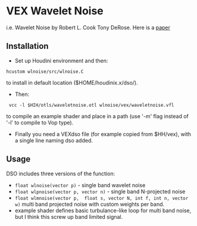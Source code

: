 # VEX Wavelet Noise #
i.e. Wavelet Noise by Robert L. Cook Tony DeRose. Here is a [paper](http://graphics.pixar.com/library/WaveletNoise/paper.pdf)

## Installation ##

  * Set up Houdini environment and then:
```
hcustom wlnoise/src/wlnoise.C
```
to install in default location ($HOME/houdinix.x/dso/).
  * Then:

```
 vcc -l $HIH/otls/waveletnoise.otl wlnoise/vex/waveletnoise.vfl
```
to compile an example shader and place in a path (use '-m' flag instead of '-l' to compile to Vop type).

  * Finally you need a VEXdso file (for example copied from $HH/vex), with a single line naming dso added.

## Usage ##
DSO includes three versions of the function:
  * `float wlnoise(vector p)` - single band wavelet noise
  * `float wlpnoise(vector p, vector n)` - single band N-projected noise
  * `float wlmnoise(vector p,  float s, vector N, int f, int n, vector w)` multi band projected noise with custom weights per band.
  * example shader defines basic turbulance-like loop for multi band noise, but I think this screw up band limited signal.